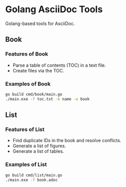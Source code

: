# Golang AsciiDoc Tools

Golang-based tools for AsciiDoc.

## Book

### Features of Book

- Parse a table of contents (TOC) in a text file.
- Create files via the TOC.

### Examples of Book

```bash
go build cmd/book/main.go
./main.exe -f toc.txt -b name -o book
```

## List

### Features of List

- Find duplicate IDs in the book and resolve conflicts.
- Generate a list of figures.
- Generate a list of tables.

### Examples of List

```bash
go build cmd/list/main.go
./main.exe -f book.adoc
```
